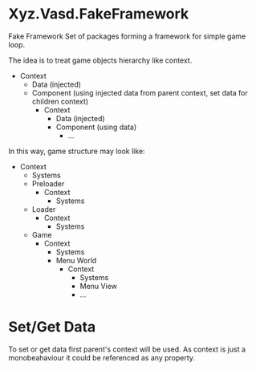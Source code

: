 # Xyz.Vasd.FakeFramework

Fake Framework
Set of packages forming a framework for simple game loop.

The idea is to treat game objects hierarchy like context.

- Context
  - Data (injected)
  - Component (using injected data from parent context, set data for children context)
    - Context
      - Data (injected)
      - Component (using data)
        - ...

In this way, game structure may look like:

- Context
  - Systems
  - Preloader
    - Context
      - Systems
  - Loader
    - Context
      - Systems
  - Game
    - Context
      - Systems
      - Menu World
        - Context
          - Systems
          - Menu View
          - ...

# Set/Get Data
To set or get data first parent's context will be used.
As context is just a monobeahaviour it could be referenced as any property.